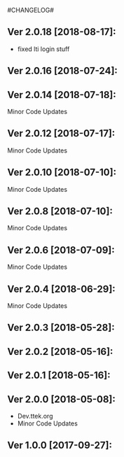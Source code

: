 #CHANGELOG#

Ver 2.0.18 [2018-08-17]:
-------------------------------
  - fixed lti login stuff


Ver 2.0.16 [2018-07-24]:
-------------------------------


Ver 2.0.14 [2018-07-18]:
-------------------------------
Minor Code Updates


Ver 2.0.12 [2018-07-17]:
-------------------------------
Minor Code Updates


Ver 2.0.10 [2018-07-10]:
-------------------------------
Minor Code Updates


Ver 2.0.8 [2018-07-10]:
-------------------------------
Minor Code Updates


Ver 2.0.6 [2018-07-09]:
-------------------------------
Minor Code Updates


Ver 2.0.4 [2018-06-29]:
-------------------------------
Minor Code Updates


Ver 2.0.3 [2018-05-28]:
-------------------------------


Ver 2.0.2 [2018-05-16]:
-------------------------------


Ver 2.0.1 [2018-05-16]:
-------------------------------


Ver 2.0.0 [2018-05-08]:
-------------------------------
 - Dev.ttek.org
 - Minor Code Updates


Ver 1.0.0 [2017-09-27]:
-------------------------------


